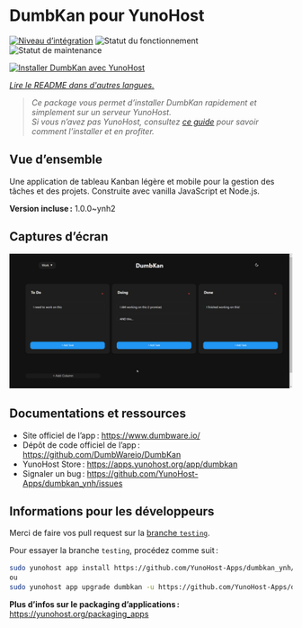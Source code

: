 <!--
Nota bene : ce README est automatiquement généré par <https://github.com/YunoHost/apps/tree/master/tools/readme_generator>
Il NE doit PAS être modifié à la main.
-->

# DumbKan pour YunoHost

[![Niveau d’intégration](https://apps.yunohost.org/badge/integration/dumbkan)](https://ci-apps.yunohost.org/ci/apps/dumbkan/)
![Statut du fonctionnement](https://apps.yunohost.org/badge/state/dumbkan)
![Statut de maintenance](https://apps.yunohost.org/badge/maintained/dumbkan)

[![Installer DumbKan avec YunoHost](https://install-app.yunohost.org/install-with-yunohost.svg)](https://install-app.yunohost.org/?app=dumbkan)

*[Lire le README dans d'autres langues.](./ALL_README.md)*

> *Ce package vous permet d’installer DumbKan rapidement et simplement sur un serveur YunoHost.*  
> *Si vous n’avez pas YunoHost, consultez [ce guide](https://yunohost.org/install) pour savoir comment l’installer et en profiter.*

## Vue d’ensemble

Une application de tableau Kanban légère et mobile pour la gestion des tâches et des projets. Construite avec vanilla JavaScript et Node.js.


**Version incluse :** 1.0.0~ynh2

## Captures d’écran

![Capture d’écran de DumbKan](./doc/screenshots/screenshot.png)

## Documentations et ressources

- Site officiel de l’app : <https://www.dumbware.io/>
- Dépôt de code officiel de l’app : <https://github.com/DumbWareio/DumbKan>
- YunoHost Store : <https://apps.yunohost.org/app/dumbkan>
- Signaler un bug : <https://github.com/YunoHost-Apps/dumbkan_ynh/issues>

## Informations pour les développeurs

Merci de faire vos pull request sur la [branche `testing`](https://github.com/YunoHost-Apps/dumbkan_ynh/tree/testing).

Pour essayer la branche `testing`, procédez comme suit :

```bash
sudo yunohost app install https://github.com/YunoHost-Apps/dumbkan_ynh/tree/testing --debug
ou
sudo yunohost app upgrade dumbkan -u https://github.com/YunoHost-Apps/dumbkan_ynh/tree/testing --debug
```

**Plus d’infos sur le packaging d’applications :** <https://yunohost.org/packaging_apps>
